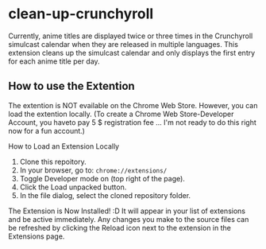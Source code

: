 # clean-up-crunchyroll

Currently, anime titles are displayed twice or three times in the Crunchyroll simulcast calendar when they are released in multiple languages. This extension cleans up the simulcast calendar and only displays the first entry for each anime title per day.

## How to use the Extention

The extention is NOT evailable on the Chrome Web Store. However, you can load the extention locally.
(To create a Chrome Web Store-Developer Account, you haveto pay 5 $ registration fee ... I'm not ready to do this right now for a fun account.)

How to Load an Extension Locally
1. Clone this repoitory.
2. In your browser, go to: `chrome://extensions/`
3. Toggle Developer mode on (top right of the page).
4. Click the Load unpacked button.
5. In the file dialog, select the cloned repository folder.

The Extension is Now Installed! :D
It will appear in your list of extensions and be active immediately.
Any changes you make to the source files can be refreshed by clicking the Reload icon next to the extension in the Extensions page.

